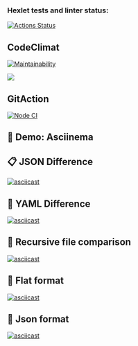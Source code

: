 ### Hexlet tests and linter status:
[![Actions Status](https://github.com/IvanLiVa/frontend-project-46/actions/workflows/hexlet-check.yml/badge.svg)](https://github.com/IvanLiVa/frontend-project-46/actions)


## CodeClimat

[![Maintainability](https://api.codeclimate.com/v1/badges/60c5e5f21c065dbaf1c1/maintainability)](https://codeclimate.com/github/IvanLiVa/frontend-project-46/maintainability)

<a href="https://codeclimate.com/github/IvanLiVa/frontend-project-46/test_coverage"><img src="https://api.codeclimate.com/v1/badges/60c5e5f21c065dbaf1c1/test_coverage" /></a>

## GitAction

[![Node CI](https://github.com/IvanLiVa/frontend-project-46/actions/workflows/nodejs.yml/badge.svg)](https://github.com/IvanLiVa/frontend-project-46/actions/workflows/nodejs.yml)


## 🎥 Demo: Asciinema

## 📋 JSON Difference
[![asciicast](https://asciinema.org/a/4zK085i6LcEpA9BEvWts3dkNc.png)](https://asciinema.org/a/4zK085i6LcEpA9BEvWts3dkNc)

## 📘 YAML Difference
[![asciicast](https://asciinema.org/a/RqLVBmdKupvLLXFrYTXCTY2Jm.png)](https://asciinema.org/a/RqLVBmdKupvLLXFrYTXCTY2Jm)

## 📘 Recursive file comparison 
[![asciicast](https://asciinema.org/a/7a6x7H1zfHAMy4tstp8AZ4mkz.png)](https://asciinema.org/a/7a6x7H1zfHAMy4tstp8AZ4mkz)

## 📘 Flat format
[![asciicast]( https://asciinema.org/a/Byr066SklxBQDKeKjUbC2jrFX.png)]( https://asciinema.org/a/Byr066SklxBQDKeKjUbC2jrFX)

## 📘 Json format
[![asciicast]( https://asciinema.org/a/kO6ixNYcrCOUeiKKHdaOxIhYi.png)]( https://asciinema.org/a/kO6ixNYcrCOUeiKKHdaOxIhYi)